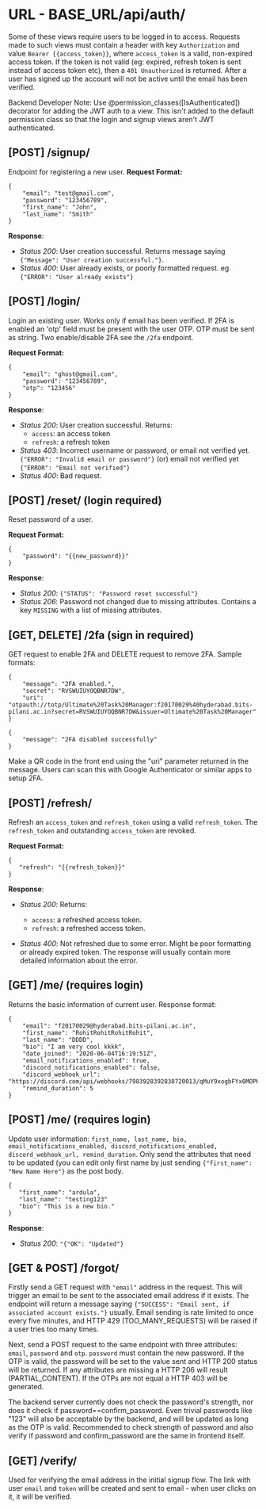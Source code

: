 # URL - BASE_URL/api/auth/

Some of these views require users to be logged in to access. Requests made to such views must contain a header with key `Authorization` and value `Bearer {{access_token}}`, where `access_token` is a valid, non-expired access token. If the token is not valid (eg: expired, refresh token is sent instead of access token etc), then a `401 Unauthorized` is returned. After a user has signed up the account will not be active until the email has been verified. 

Backend Developer Note: Use @permission_classes([IsAuthenticated]) decorator for adding the JWT auth to a view. This isn't added to the default permission class so that the login and signup views aren't JWT authenticated.

## [POST] /signup/

Endpoint for registering a new user. 
**Request Format:**
```
{
    "email": "test@gmail.com",
    "password": "123456789",
    "first_name": "John",
    "last_name": "Smith"
}
```

**Response**:
* *Status 200*: User creation successful. Returns message saying `{"Message": "User creation successful."}`.
* *Status 400*: User already exists, or poorly formatted request. eg. `{"ERROR": "User already exists"}`

## [POST] /login/

Login an existing user. Works only if email has been verified. If 2FA is enabled an 'otp' field must be present with the user OTP. OTP must be sent as string. Two enable/disable 2FA see the `/2fa` endpoint. 

**Request Format:**
```
{
    "email": "ghost@gmail.com",
    "password": "123456789",
    "otp": "123456"
}
```

**Response**:
* *Status 200*: User creation successful. Returns:
  * `access`: an access token
  * `refresh`: a refresh token
* *Status 403*: Incorrect username or password, or email not verified yet. `{"ERROR": "Invalid email or password"}` (or) email not verified yet `{"ERROR": "Email not verified"}`
* *Status 400*: Bad request.

## [POST] /reset/ (login required)  

Reset password of a user.

**Request Format:**
```
{
	"password": "{{new_password}}"
}
```

**Response**:
* *Status 200*: `{"STATUS": "Password reset successful"}`
* *Status 206*: Password not changed due to missing attributes. Contains a key `MISSING` with a list of missing attributes.

## [GET, DELETE] /2fa (sign in required)
GET request to enable 2FA and DELETE request to remove 2FA. Sample formats:
```
{
    "message": "2FA enabled.",
    "secret": "RVSWUIUYOQBNR7DW",
    "uri": "otpauth://totp/Ultimate%20Task%20Manager:f20170029%40hyderabad.bits-pilani.ac.in?secret=RVSWUIUYOQBNR7DW&issuer=Ultimate%20Task%20Manager"
}

{
    "message": "2FA disabled successfully"
}
```

Make a QR code in the front end using the "uri" parameter returned in the message. Users can scan this with Google Authenticator or similar apps to setup 2FA. 

## [POST] /refresh/
Refresh an `access_token` and `refresh_token` using a valid `refresh_token`. The `refresh_token` and outstanding `access_token` are revoked.

**Request Format:**
```
{
   "refresh": "{{refresh_token}}"
}
```

**Response**:
* *Status 200*: Returns:
  *  `access`: a refreshed access token. 
  *  `refresh`: a refreshed access token.

* *Status 400*: Not refreshed due to some error. Might be poor formatting or already expired token. The response will usually contain more detailed information about the error. 

## [GET] /me/ (requires login)

Returns the basic information of current user. Response format:

```
{
    "email": "f20170029@hyderabad.bits-pilani.ac.in",
    "first_name": "RohitRohitRohitRohit",
    "last_name": "DDDD",
    "bio": "I am very cool kkkk",
    "date_joined": "2020-06-04T16:19:51Z",
    "email_notifications_enabled": true,
    "discord_notifications_enabled": false,
    "discord_webhook_url": "https://discord.com/api/webhooks/7983928392838720013/qMuY9xogbFYx0MOPKzcUgUxIS2TX7k",
    "remind_duration": 5
}
```


## [POST] /me/ (requires login)

Update user information: `first_name, last_name, bio, email_notifications_enabled, discord_notifications_enabled, discord_webhook_url, remind_duration`. Only send the attributes that need to be updated (you can edit only first name by just sending `{"first_name": "New Name Here"}` as the post body. 

```
{
   "first_name": "ardula",
   "last_name": "testing123"
   "bio": "This is a new bio."
}
```

**Response**:
* *Status 200*: `"{"OK": "Updated"}`

## [GET & POST] /forgot/

Firstly send a GET request with `"email"` address in the request. This will trigger an email to be sent to the associated email address if it exists. The endpoint will return a message saying `{"SUCCESS": "Email sent, if associated account exists."}` usually. Email sending is rate limited to once every five minutes, and HTTP 429 (TOO_MANY_REQUESTS) will be raised if a user tries too many times. 

Next, send a POST request to the same endpoint with three attributes: `email`, `password` and `otp`. `password` must contain the new password. If the OTP is valid, the password will be set to the value sent and HTTP 200 status will be returned. If any attributes are missing a HTTP 206 will result (PARTIAL_CONTENT). If the OTPs are not equal a HTTP 403 will be generated. 

The backend server currently does not check the password's strength, nor does it check if password==confirm_password. Even trivial passwords like "123" will also be acceptable by the backend, and will be updated as long as the OTP is valid. Recommended to check strength of password and also verify if password and confirm_password are the same in frontend itself. 

## [GET] /verify/

Used for verifying the email address in the initial signup flow. The link with user `email` and `token` will be created and sent to email - when user clicks on it, it will be verified. 